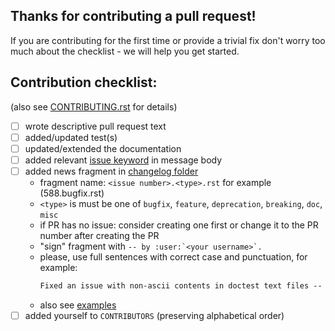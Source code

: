 ## Thanks for contributing a pull request!

If you are contributing for the first time or provide a trivial fix don't worry too
much about the checklist - we will help you get started.

## Contribution checklist:

(also see [CONTRIBUTING.rst](../tree/master/CONTRIBUTING.rst) for details)

- [ ] wrote descriptive pull request text
- [ ] added/updated test(s)
- [ ] updated/extended the documentation
- [ ] added relevant [issue keyword](https://help.github.com/articles/closing-issues-using-keywords/)
      in message body
- [ ] added news fragment in [changelog folder](../tree/master/docs/changelog)
  * fragment name: `<issue number>.<type>.rst` for example (588.bugfix.rst)
  * `<type>` is must be one of `bugfix`, `feature`, `deprecation`, `breaking`, `doc`, `misc`
  * if PR has no issue: consider creating one first or change it to the PR number after creating the PR
  * "sign" fragment with ```-- by :user:`<your username>`.```
  * please, use full sentences with correct case and punctuation, for example:
    ```rst
    Fixed an issue with non-ascii contents in doctest text files -- by :user:`superuser`.
    ```
  * also see [examples](../tree/master/docs/changelog)
- [ ] added yourself to `CONTRIBUTORS` (preserving alphabetical order)
